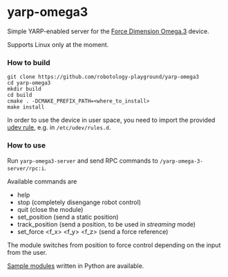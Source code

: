 yarp-omega3
======================

Simple YARP-enabled server for the [Force Dimension Omega.3](https://www.forcedimension.com/products/omega) device.

Supports Linux only at the moment.

### How to build

```
git clone https://github.com/robotology-playground/yarp-omega3
cd yarp-omega3
mkdir build
cd build
cmake . -DCMAKE_PREFIX_PATH=<where_to_install>
make install
```

In order to use the device in user space, you need to import the provided [udev rule](config/99-omega3-libusb.rules), e.g. in `/etc/udev/rules.d`.

### How to use

Run `yarp-omega3-server` and send RPC commands to `/yarp-omega-3-server/rpc:i`.

Available commands are 
- help
- stop (completely disengange robot control)
- quit (close the module)
- set_position <x> <y> <z> (send a static position)
- track_position <x> <y> <z> (send a position, to be used in _streaming_ mode)
- set_force <f_x> <f_y> <f_z> (send a force reference)
  
The module switches from position to force control depending on the input from the user.

[Sample modules](src/samples/python) written in Python are available.
